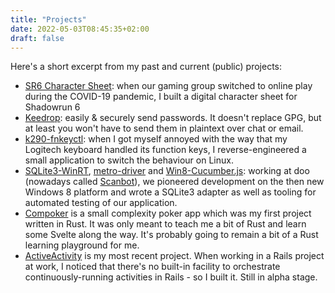 ```yaml
---
title: "Projects"
date: 2022-05-03T08:45:35+02:00
draft: false
---
```


Here's a short excerpt from my past and current (public) projects:

- [SR6 Character Sheet](https://sr6.illunis.net): when our gaming group switched to online play during the COVID-19 pandemic, I built a digital character sheet for Shadowrun 6
- [Keedrop](https://keedrop.de): easily & securely send passwords. It doesn't replace GPG, but at least you won't have to send them in plaintext over chat or email.
- [k290-fnkeyctl](https://github.com/milgner/k290-fnkeyctl): when I got myself annoyed with the way that my Logitech keyboard handled its function keys, I reverse-engineered a small application to switch the behaviour on Linux.
- [SQLite3-WinRT](https://github.com/doo/SQLite3-WinRT), [metro-driver](https://github.com/doo/metro-driver) and [Win8-Cucumber.js](https://github.com/milgner/Win8-Cucumber.js): working at doo (nowadays called [Scanbot](scanbot.io)), we pioneered development on the then new Windows 8 platform and wrote a SQLite3 adapter as well as tooling for automated testing of our application.
- [Compoker](https://github.com/milgner/compoker) is a small complexity poker app which was my first project written in Rust. It was only meant to teach me a bit of Rust and learn some Svelte along the way. It's probably going to remain a bit of a Rust learning playground for me.
- [ActiveActivity](https://github.com/milgner/active_activity) is my most recent project. When working in a Rails project at work, I noticed that there's no built-in facility to orchestrate continuously-running activities in Rails - so I built it. Still in alpha stage.